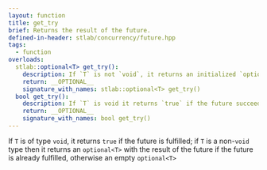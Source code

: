 ```yaml
---
layout: function
title: get_try
brief: Returns the result of the future.
defined-in-header: stlab/concurrency/future.hpp 
tags:
  - function
overloads:
  stlab::optional<T> get_try():
    description: If `T` is not `void`, it returns an initialized `optional` if the future has succeeded, otherwise an empty `optional<T>`. In case that an error occurred it rethrows the captured exception.
    return: __OPTIONAL__
    signature_with_names: stlab::optional<T> get_try()
  bool get_try():
    description: If `T` is void it returns `true` if the future succeeded, otherwise `false`. In case that an error occurred it rethrows the captured exception.
    return: __OPTIONAL__
    signature_with_names: bool get_try()
---
```

If `T` is of type `void`, it returns `true` if the future is fulfilled; if `T` is a non-`void` type then it returns an `optional<T>` with the result of the future if the future is already fulfilled, otherwise an empty `optional<T>`
